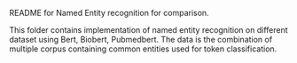 README for Named Entity recognition for comparison.

This folder contains implementation of named entity recognition on different dataset using Bert, Biobert, Pubmedbert. The data is the combination of multiple corpus containing common entities used for token classification.